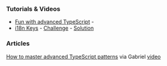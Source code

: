 ### Tutorials & Videos
* [Fun with advanced TypeScript](https://www.youtube.com/watch?v=nNse0r0aRT8) - 
* [i18n Keys](https://www.youtube.com/watch?v=Wt1J-LQ_n7M) - [Challenge](https://tsplay.dev/ND2q4W) - [Solution](https://tsplay.dev/wEPgkW)

### Articles
[How to master advanced TypeScript patterns](https://www.freecodecamp.org/news/typescript-curry-ramda-types-f747e99744ab/) via Gabriel [video](https://www.youtube.com/watch?v=vGVvJuazs84)
